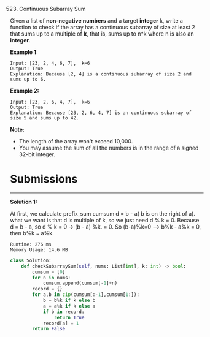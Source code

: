 523. Continuous Subarray Sum

Given a list of **non-negative numbers** and a target **integer** k, write a function to check if the array has a continuous subarray of size at least 2 that sums up to a multiple of **k**, that is, sums up to n\*k where n is also an **integer**.

 

**Example 1:**
```
Input: [23, 2, 4, 6, 7],  k=6
Output: True
Explanation: Because [2, 4] is a continuous subarray of size 2 and sums up to 6.
```

**Example 2:**
```
Input: [23, 2, 6, 4, 7],  k=6
Output: True
Explanation: Because [23, 2, 6, 4, 7] is an continuous subarray of size 5 and sums up to 42.
```

**Note:**

* The length of the array won't exceed 10,000.
* You may assume the sum of all the numbers is in the range of a signed 32-bit integer.

# Submissions
---
**Solution 1:**

At first, we calculate prefix_sum cumsum
d = b - a( b is on the right of a).
what we want is that d is multiple of k, so we just need d % k = 0.
Because d = b - a, so d % k = 0 -> (b - a) %k. = 0.
So (b-a)%k=0 --> b%k - a%k = 0, then b%k = a%k.

```
Runtime: 276 ms
Memory Usage: 14.6 MB
```
```python
class Solution:
    def checkSubarraySum(self, nums: List[int], k: int) -> bool:
        cumsum = [0]
        for n in nums:
            cumsum.append(cumsum[-1]+n)
        record = {}
        for a,b in zip(cumsum[:-1],cumsum[1:]):
            b = b%k if k else b
            a = a%k if k else a
            if b in record:
                return True
            record[a] = 1 
        return False
```